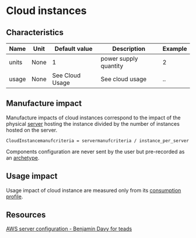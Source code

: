 # Cloud instances

## Characteristics

| Name       | Unit | Default value   | Description           | Example |
|------------|------|-----------------|-----------------------|---------|
| units      | None | 1               | power supply quantity | 2       |
| usage      | None | See Cloud Usage | See cloud usage       | ..      |


## Manufacture impact

Manufacture impacts of cloud instances correspond to the impact of the physical [server](server.md) hosting the instance divided by the number of instances hosted on the server.

```CloudInstancemanufcriteria = servermanufcriteria / instance_per_server```

Components configuration are never sent by the user but pre-recorded as an [archetype](../archetypes.md).

## Usage impact

Usage impact of cloud instance are measured only from its [consumption profile](../consumption_profile.md).

## Resources

[AWS server configuration - Benjamin Davy for teads](https://medium.com/teads-engineering/evaluating-the-carbon-footprint-of-a-software-platform-hosted-in-the-cloud-e716e14e060c)
